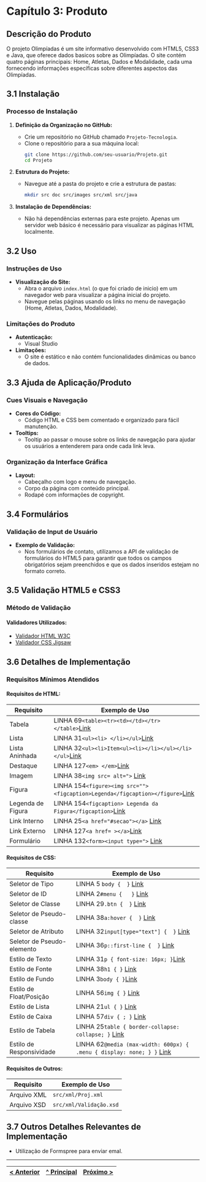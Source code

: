 # Capítulo 3: Produto

## Descrição do Produto

O projeto Olimpíadas é um site informativo desenvolvido com HTML5, CSS3 e Java, que oferece dados basicos sobre as Olimpíadas. O site contém quatro páginas principais: Home, Atletas, Dados e Modalidade, cada uma fornecendo informações específicas sobre diferentes aspectos das Olimpíadas.

## 3.1 Instalação

### Processo de Instalação

1. **Definição da Organização no GitHub:**
   - Crie um repositório no GitHub chamado `Projeto-Tecnologia`.
   - Clone o repositório para a sua máquina local:
     ```sh
     git clone https://github.com/seu-usuario/Projeto.git
     cd Projeto
     ```

2. **Estrutura do Projeto:**
   - Navegue até a pasta do projeto e crie a estrutura de pastas:
     ```sh
     mkdir src doc src/images src/xml src/java
     ```

3. **Instalação de Dependências:**
   - Não há dependências externas para este projeto. Apenas um servidor web básico é necessário para visualizar as páginas HTML localmente.

## 3.2 Uso

### Instruções de Uso

- **Visualização do Site:**
  - Abra o arquivo `index.html` (o que foi criado de inicio) em um navegador web para visualizar a página inicial do projeto.
  - Navegue pelas páginas usando os links no menu de navegação (Home, Atletas, Dados, Modalidade).

### Limitações do Produto

- **Autenticação:**
  - Visual Studio
- **Limitações:**
  - O site é estático e não contém funcionalidades dinâmicas ou banco de dados.

## 3.3 Ajuda de Aplicação/Produto

### Cues Visuais e Navegação

- **Cores do Código:**
  - Código HTML e CSS bem comentado e organizado para fácil manutenção.
- **Tooltips:**
  - Tooltip ao passar o mouse sobre os links de navegação para ajudar os usuários a entenderem para onde cada link leva.

### Organização da Interface Gráfica

- **Layout:**
  - Cabeçalho com logo e menu de navegação.
  - Corpo da página com conteúdo principal.
  - Rodapé com informações de copyright.

## 3.4 Formulários

### Validação de Input de Usuário

- **Exemplo de Validação:**
  - Nos formulários de contato, utilizamos a API de validação de formulários do HTML5 para garantir que todos os campos obrigatórios sejam preenchidos e que os dados inseridos estejam no formato correto.

## 3.5 Validação HTML5 e CSS3

### Método de Validação

#### Validadores Utilizados:
- [Validador HTML W3C](https://validator.w3.org/)
- [Validador CSS Jigsaw](https://jigsaw.w3.org/css-validator/)

## 3.6 Detalhes de Implementação

### Requisitos Mínimos Atendidos

#### Requisitos de HTML:

| Requisito       | Exemplo de Uso                                                   |
|-----------------|-------------------------------------------------------------------|
| Tabela          | LINHA 69`<table><tr><td></td></tr></table>`[Link](https://github.com/BeatrizASLima/Projeto-Tecnologia/blob/main/Dados.html)                       |
| Lista           | LINHA 31`<ul><li> </li></ul>`[Link](https://github.com/BeatrizASLima/Projeto-Tecnologia/blob/main/Dados.html)                                       |
| Lista Aninhada  | LINHA 32`<ul><li>Item<ul><li></li></ul></li></ul>`[Link](https://github.com/BeatrizASLima/Projeto-Tecnologia/blob/main/Dados.html)                |
| Destaque        | LINHA 127`<em> </em>`[Link](https://github.com/BeatrizASLima/Projeto-Tecnologia/blob/main/home.html) |
| Imagem          | LINHA 38`<img src= alt=">` [Link](https://github.com/BeatrizASLima/Projeto-Tecnologia/blob/main/Atletas.html) |
| Figura          | LINHA 154`<figure><img src=""><figcaption>Legenda</figcaption></figure>`[Link](https://github.com/BeatrizASLima/Projeto-Tecnologia/blob/main/home.html)  |
| Legenda de Figura | LINHA 154`<figcaption> Legenda da Figura</figcaption>`[Link](https://github.com/BeatrizASLima/Projeto-Tecnologia/blob/main/home.html)                  |
| Link Interno    | LINHA 25`<a href="#secao"></a>` [Link](https://github.com/BeatrizASLima/Projeto-Tecnologia/blob/main/Atletas.html)                            |
| Link Externo    | LINHA 127`<a href= ></a>`[Link](https://github.com/BeatrizASLima/Projeto-Tecnologia/blob/main/home.html)             |
| Formulário      | LINHA 132`<form><input type=">` [Link](https://github.com/BeatrizASLima/Projeto-Tecnologia/blob/main/home.html)                                |

#### Requisitos de CSS:

| Requisito                | Exemplo de Uso                                            |
|--------------------------|------------------------------------------------------------|
| Seletor de Tipo          |LINHA 5 `body {  }`  [Link](https://github.com/BeatrizASLima/Projeto-Tecnologia/blob/main/CSS/Geral.css)                           |
| Seletor de ID            | LINHA 2`#menu {   }`  [Link](https://github.com/BeatrizASLima/Projeto-Tecnologia/blob/main/CSS/Geral.css)                       |
| Seletor de Classe        | LINHA 29`.btn {  }` [Link](https://github.com/BeatrizASLima/Projeto-Tecnologia/blob/main/CSS/Geral.css)                                   |
| Seletor de Pseudo-classe | LINHA 38`a:hover {  }`  [Link](https://github.com/BeatrizASLima/Projeto-Tecnologia/blob/main/CSS/Geral.css)                                 |
| Seletor de Atributo      | LINHA 32`input[type="text"] {  }`  [Link](https://github.com/BeatrizASLima/Projeto-Tecnologia/blob/main/CSS/dados.css)          |
| Seletor de Pseudo-elemento | LINHA 36`p::first-line {  }`  [Link](https://github.com/BeatrizASLima/Projeto-Tecnologia/blob/main/CSS/Atletas.css)                  |
| Estilo de Texto          | LINHA 31`p { font-size: 16px; }`[Link](https://github.com/BeatrizASLima/Projeto-Tecnologia/blob/main/CSS/Geral.css)                                    |
| Estilo de Fonte          | LINHA 38`h1 { }` [Link](https://github.com/BeatrizASLima/Projeto-Tecnologia/blob/main/CSS/Home.css)                 |
| Estilo de Fundo          | LINHA 3`body { }`[Link](https://github.com/BeatrizASLima/Projeto-Tecnologia/blob/main/CSS/Home.css)                       |
| Estilo de Float/Posição  | LINHA 56`img { }` [Link](https://github.com/BeatrizASLima/Projeto-Tecnologia/blob/main/CSS/Atletas.css)                                     |
| Estilo de Lista          | LINHA 21`ul { }` [Link](https://github.com/BeatrizASLima/Projeto-Tecnologia/blob/main/CSS/Atletas.css)                          |
| Estilo de Caixa          | LINHA 57`div { ; }` [Link](https://github.com/BeatrizASLima/Projeto-Tecnologia/blob/main/CSS/Geral.css)           |
| Estilo de Tabela         | LINHA 25`table { border-collapse: collapse; }` [Link](https://github.com/BeatrizASLima/Projeto-Tecnologia/blob/main/CSS/dados.css)                     |
| Estilo de Responsividade | LINHA 62`@media (max-width: 600px) { .menu { display: none; } }` [Link](https://github.com/BeatrizASLima/Projeto-Tecnologia/blob/main/CSS/Madalidades.css)   |

#### Requisitos de Outros:

| Requisito    | Exemplo de Uso                          |
|--------------|------------------------------------------|
| Arquivo XML  | `src/xml/Proj.xml`                      |
| Arquivo XSD  | `src/xml/Validação.xsd`                     |

## 3.7 Outros Detalhes Relevantes de Implementação

- Utilização de Formspree para enviar emal.
---

[< Anterior](c2.md) | [^ Principal](../../../) | [Próximo >](c4.md)
:--- | :---: | ---: